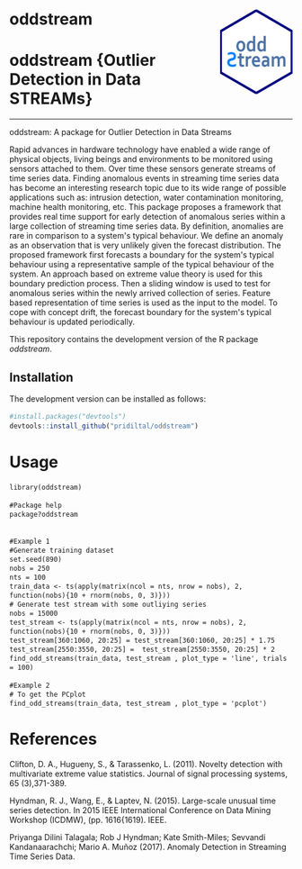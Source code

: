 oddstream <img src="logo.png" align="right" height="150" />
============================================

# oddstream {Outlier Detection in Data STREAMs}
---------------------------------------------------
oddstream: A package for Outlier Detection in Data Streams

Rapid advances in hardware technology have enabled a wide range of physical objects, living beings and 
environments to be monitored using sensors attached to them. Over time these sensors generate streams 
of time series data. Finding anomalous events in streaming time series data has become an interesting 
research topic due to its wide range of possible applications such as: intrusion detection, water 
contamination monitoring, machine health monitoring, etc. This package proposes a framework that provides
real time support for early detection of anomalous series within a large collection of streaming time 
series data. By definition, anomalies are rare in comparison to a system's typical behaviour. We define
an anomaly as an observation that is very unlikely given the forecast distribution. The proposed framework
first forecasts a boundary for the system's typical behaviour using a representative sample of the typical
behaviour of the system. An approach based on extreme value theory is used for this boundary prediction
process. Then a sliding window is used to test for anomalous series within the newly arrived collection 
of series. Feature based representation of time series is used as the input to the model. To cope with 
concept drift, the forecast boundary for the system's typical behaviour is updated periodically. 

This repository contains the development version of the R package *oddstream*.

Installation
------------
The development version can be installed as follows:
``` r
#install.packages("devtools")
devtools::install_github("pridiltal/oddstream")
```

Usage
============
````
library(oddstream)

#Package help
package?oddstream


#Example 1
#Generate training dataset
set.seed(890)
nobs = 250
nts = 100
train_data <- ts(apply(matrix(ncol = nts, nrow = nobs), 2, function(nobs){10 + rnorm(nobs, 0, 3)}))
# Generate test stream with some outliying series
nobs = 15000
test_stream <- ts(apply(matrix(ncol = nts, nrow = nobs), 2, function(nobs){10 + rnorm(nobs, 0, 3)}))
test_stream[360:1060, 20:25] = test_stream[360:1060, 20:25] * 1.75
test_stream[2550:3550, 20:25] =  test_stream[2550:3550, 20:25] * 2
find_odd_streams(train_data, test_stream , plot_type = 'line', trials = 100)

#Example 2
# To get the PCplot
find_odd_streams(train_data, test_stream , plot_type = 'pcplot')

````


References
===========

Clifton, D. A., Hugueny, S., & Tarassenko, L. (2011). Novelty detection with multivariate extreme value statistics. Journal of signal processing systems, 65 (3),371-389.

Hyndman, R. J., Wang, E., & Laptev, N. (2015). Large-scale unusual time series
detection. In 2015 IEEE International Conference on Data Mining Workshop
(ICDMW), (pp. 1616{1619). IEEE.

Priyanga Dilini Talagala; Rob J Hyndman; Kate Smith-Miles; Sevvandi Kandanaarachchi; Mario A. Muñoz (2017). Anomaly Detection in Streaming Time Series Data. 



